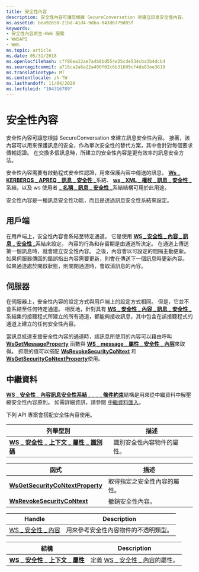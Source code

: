 ```yaml
---
title: 安全性內容
description: 安全性內容可讓您根據 SecureConversation 來建立訊息安全性內容。
ms.assetid: bea92650-21bd-41d4-9dba-043d6779d85f
keywords:
- 安全性內容原生-Web 服務
- WWSAPI
- WWS
ms.topic: article
ms.date: 05/31/2018
ms.openlocfilehash: cff86ea12ae7a4b8bd554e25cde534cba3b4dcb4
ms.sourcegitcommit: a716ca2a6a22a400f02c6b31699cf4da83ee3619
ms.translationtype: MT
ms.contentlocale: zh-TW
ms.lasthandoff: 11/04/2020
ms.locfileid: "104316789"
---
```

# <a name="security-context"></a>安全性內容

安全性內容可讓您根據 SecureConversation 來建立訊息安全性內容。 接著，該內容可以用來保護訊息的安全，作為單次安全性的替代方案，其中會針對每個要求傳輸認證。 在交換多個訊息時，所建立的安全性內容是更有效率的訊息安全方法。


安全性內容需要有啟動程式安全性認證，用來保護內容中傳送的訊息。 [**Ws \_ KERBEROS \_ APREQ \_ 訊息 \_ 安全性 \_**](/windows/desktop/api/WebServices/ns-webservices-ws_kerberos_apreq_message_security_binding)系結、 [**ws \_ XML \_ 權杖 \_ 訊息 \_ 安全性 \_**](/windows/desktop/api/WebServices/ns-webservices-ws_xml_token_message_security_binding)系結，以及 ws 使用者 [**\_ 名稱 \_ 訊息 \_ 安全性 \_**](/windows/desktop/api/WebServices/ns-webservices-ws_username_message_security_binding)系結結構可用於此用途。

安全性內容是一種訊息安全性功能，而且是透過訊息安全性系結來設定。

## <a name="client"></a>用戶端

在用戶端上，安全性內容會系結至特定通道。 它是使用 [**WS \_ 安全性 \_ 內容 \_ 訊息 \_ 安全性 \_**](/windows/desktop/api/WebServices/ns-webservices-ws_security_context_message_security_binding)系結來設定。 內容的行為和存留期是由通道所決定。 在通道上傳送第一個訊息時，就會建立安全性內容。 之後，內容會以可設定的間隔主動更新。 如果伺服器傳回的錯誤指出內容需要更新，則會在傳送下一個訊息時更新內容。 如果通道處於開啟狀態，則關閉通道時，會取消訊息的內容。

## <a name="server"></a>伺服器

在伺服器上，安全性內容的設定方式與用戶端上的設定方式相同。 但是，它並不會系結至任何特定通道。 相反地，針對具有 [**WS \_ 安全性 \_ 內容 \_ 訊息 \_ 安全性 \_**](/windows/desktop/api/WebServices/ns-webservices-ws_security_context_message_security_binding) 系結集的接聽程式所建立的所有通道，都能夠接收訊息，其中包含在該接聽程式的通道上建立的任何安全性內容。

當訊息抵達支援安全性內容的通道時，該訊息所使用的內容可以藉由呼叫 [**WsGetMessageProperty**](/windows/desktop/api/WebServices/nf-webservices-wsgetmessageproperty) 函數與 [**WS \_ message \_ 屬性 \_ 安全性 \_ 內容**](/windows/desktop/api/WebServices/ne-webservices-ws_message_property_id)來取得。 抓取的值可以搭配 [**WsRevokeSecurityCoNtext**](/windows/desktop/api/WebServices/nf-webservices-wsrevokesecuritycontext) 和 [**WsGetSecurityCoNtextProperty**](/windows/desktop/api/WebServices/nf-webservices-wsgetsecuritycontextproperty)使用。

## <a name="metadata"></a>中繼資料

[**WS \_ 安全性 \_ 內容訊息安全性系結 \_ \_ \_ \_ 條件約束**](/windows/desktop/api/WebServices/ns-webservices-ws_security_context_message_security_binding_constraint)結構是用來從中繼資料中解壓縮安全性內容原則。 如需詳細資訊，請參閱 [中繼資料匯入](metadata-import.md)。

下列 API 專案會搭配安全性內容使用。

| 列舉型別                                                                    | 描述                                         |
|--------------------------------------------------------------------------------|-----------------------------------------------------|
| [**WS \_ 安全性 \_ 上下文 \_ 屬性 \_ 識別碼**](/windows/desktop/api/WebServices/ne-webservices-ws_security_context_property_id) | 識別安全性內容物件的屬性。 |



 



| 函式                                                             | 描述                                        |
|----------------------------------------------------------------------|----------------------------------------------------|
| [**WsGetSecurityCoNtextProperty**](/windows/desktop/api/WebServices/nf-webservices-wsgetsecuritycontextproperty) | 取得指定之安全性內容的屬性。 |
| [**WsRevokeSecurityCoNtext**](/windows/desktop/api/WebServices/nf-webservices-wsrevokesecuritycontext)           | 撤銷安全性內容。                        |



 



| Handle                                           | Description                                                 |
|--------------------------------------------------|-------------------------------------------------------------|
| [WS \_ 安全性 \_ 內容](ws-security-context.md) | 用來參考安全性內容物件的不透明類型。 |



 



| 結構                                                               | Description                                                               |
|-------------------------------------------------------------------------|---------------------------------------------------------------------------|
| [**WS \_ 安全性 \_ 上下文 \_ 屬性**](/windows/desktop/api/WebServices/ns-webservices-ws_security_context_property) | 定義 [WS \_ 安全性 \_ 內容](ws-security-context.md)的屬性。 |



 

 

 




